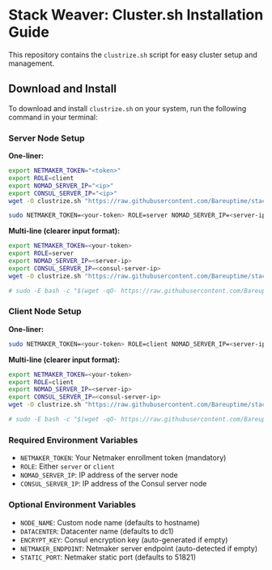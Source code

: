 # Stack Weaver: Cluster.sh Installation Guide

This repository contains the `clustrize.sh` script for easy cluster setup and management.

## Download and Install

To download and install `clustrize.sh` on your system, run the following command in your terminal:

### Server Node Setup

**One-liner:**

```bash
export NETMAKER_TOKEN="<token>"
export ROLE=client
export NOMAD_SERVER_IP="<ip>"
export CONSUL_SERVER_IP="<ip>"
wget -O clustrize.sh "https://raw.githubusercontent.com/Bareuptime/stack-weaver/refs/heads/main/clustrize.sh?$(date +%s)" && sudo chmod +x clustrize.sh && sudo -E ./clustrize.sh
```



```bash
sudo NETMAKER_TOKEN=<your-token> ROLE=server NOMAD_SERVER_IP=<server-ip> CONSUL_SERVER_IP=<consul-server-ip> bash -c "$(wget -qO- https://raw.githubusercontent.com/Bareuptime/stack-weaver/refs/heads/main/clustrize.sh?$(date +%s))"
```


**Multi-line (clearer input format):**

```bash
export NETMAKER_TOKEN=<your-token>
export ROLE=server
export NOMAD_SERVER_IP=<server-ip>
export CONSUL_SERVER_IP=<consul-server-ip>
wget -O clustrize.sh "https://raw.githubusercontent.com/Bareuptime/stack-weaver/refs/heads/main/clustrize.sh?$(date +%s)" && sudo chmod +x clustrize.sh && sudo -E ./clustrize.sh

# sudo -E bash -c "$(wget -qO- https://raw.githubusercontent.com/Bareuptime/stack-weaver/main/clustrize.sh?$(date +%s))"
```

### Client Node Setup

**One-liner:**

```bash
sudo NETMAKER_TOKEN=<your-token> ROLE=client NOMAD_SERVER_IP=<server-ip> CONSUL_SERVER_IP=<consul-server-ip> bash -c "$(wget -qO- https://raw.githubusercontent.com/Bareuptime/stack-weaver/refs/heads/main/clustrize.sh?$(date +%s))"
```

**Multi-line (clearer input format):**

```bash
export NETMAKER_TOKEN=<your-token>
export ROLE=client
export NOMAD_SERVER_IP=<server-ip>
export CONSUL_SERVER_IP=<consul-server-ip>
wget -O clustrize.sh "https://raw.githubusercontent.com/Bareuptime/stack-weaver/refs/heads/main/clustrize.sh?$(date +%s)" && sudo chmod +x clustrize.sh && sudo -E ./clustrize.sh

# sudo -E bash -c "$(wget -qO- https://raw.githubusercontent.com/Bareuptime/stack-weaver/refs/heads/main/clustrize.sh?$(date +%s))"
```

### Required Environment Variables

- `NETMAKER_TOKEN`: Your Netmaker enrollment token (mandatory)
- `ROLE`: Either `server` or `client`
- `NOMAD_SERVER_IP`: IP address of the server node
- `CONSUL_SERVER_IP`: IP address of the Consul server node

### Optional Environment Variables

- `NODE_NAME`: Custom node name (defaults to hostname)
- `DATACENTER`: Datacenter name (defaults to dc1)
- `ENCRYPT_KEY`: Consul encryption key (auto-generated if empty)
- `NETMAKER_ENDPOINT`: Netmaker server endpoint (auto-detected if empty)
- `STATIC_PORT`: Netmaker static port (defaults to 51821)

